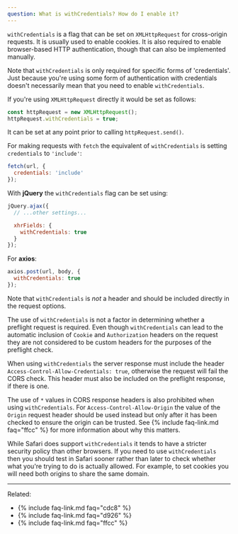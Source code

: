 ```yaml
---
question: What is withCredentials? How do I enable it?
---
```


`withCredentials` is a flag that can be set on `XMLHttpRequest` for cross-origin requests. It is usually used to enable
cookies. It is also required to enable browser-based HTTP authentication, though that can also be implemented manually.

Note that `withCredentials` is only required for specific forms of 'credentials'. Just because you're using some form of
authentication with credentials doesn't necessarily mean that you need to enable `withCredentials`.

If you're using `XMLHttpRequest` directly it would be set as follows:

```js
const httpRequest = new XMLHttpRequest();
httpRequest.withCredentials = true;
```

It can be set at any point prior to calling `httpRequest.send()`.

For making requests with `fetch` the equivalent of `withCredentials` is setting `credentials` to `'include'`:

```js
fetch(url, {
  credentials: 'include'
});
```

With **jQuery** the `withCredentials` flag can be set using:

```js
jQuery.ajax({
  // ...other settings...

  xhrFields: {
    withCredentials: true
  }
});
```

For **axios**:

```js
axios.post(url, body, {
  withCredentials: true
});
```

Note that `withCredentials` is *not* a header and should be included directly in the request options.

The use of `withCredentials` is not a factor in determining whether a preflight request is required. Even though
`withCredentials` can lead to the automatic inclusion of `Cookie` and `Authorization` headers on the request they are
not considered to be custom headers for the purposes of the preflight check.

When using `withCredentials` the server response must include the header `Access-Control-Allow-Credentials: true`,
otherwise the request will fail the CORS check. This header must also be included on the preflight response, if there is
one.

The use of `*` values in CORS response headers is also prohibited when using `withCredentials`. For
`Access-Control-Allow-Origin` the value of the `Origin` request header should be used instead but only after it has been
checked to ensure the origin can be trusted. See {% include faq-link.md faq="ffcc" %} for more information about why
this matters.

While Safari does support `withCredentials` it tends to have a stricter security policy than other browsers. If you need
to use `withCredentials` then you should test in Safari sooner rather than later to check whether what you're trying to
do is actually allowed. For example, to set cookies you will need both origins to share the same domain.

---

Related:

* {% include faq-link.md faq="cdc8" %}
* {% include faq-link.md faq="d926" %}
* {% include faq-link.md faq="ffcc" %}
